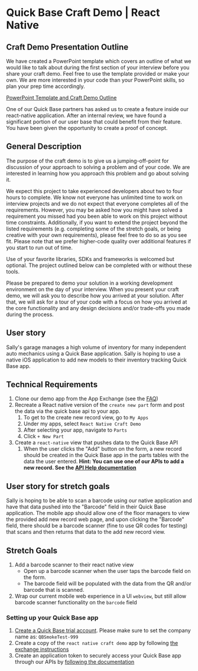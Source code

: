 # Quick Base Craft Demo | React Native

## Craft Demo Presentation Outline

We have created a PowerPoint template which covers an outline of what we would like to talk about during the first section of your interview before you share your craft demo. Feel free to use the template provided or make your own. We are more interested in your code than your PowerPoint skills, so plan your prep time accordingly.

[PowerPoint Template and Craft Demo Outline](https://github.com/QuickBase/interview-demos/blob/master/QuickBase_CraftDemo_PresentationTemplate.pptx)

One of our Quick Base partners has asked us to create a feature inside our react-native application. 
After an internal review, we have found a significant portion of our user base that could benefit from their feature. 
You have been given the opportunity to create a proof of concept. 

## General Description

The purpose of the craft demo is to give us a jumping-off-point for discussion of your approach to solving a problem and of your code. We are interested in learning how you approach this problem and go about solving it.

We expect this project to take experienced developers about two to four hours to complete. We know not everyone has unlimited time to work on interview projects and we do not expect that everyone completes all of the requirements. However, you may be asked how you might have solved a requirement you missed had you been able to work on this project without time constraints. Additionally, if you want to extend the project beyond the listed requirements (e.g. completing some of the stretch goals, or being creative with your own requirements), please feel free to do so as you see fit. Please note that we prefer higher-code quality over additional features if you start to run out of time.

Use of your favorite libraries, SDKs and frameworks is welcomed but optional. The project outlined below can be completed with or without these tools.

Please be prepared to demo your solution in a working development environment on the day of your interview. When you present your craft demo, we will ask you to describe how you arrived at your solution. After that, we will ask for a tour of your code with a focus on how you arrived at the core functionality and any design decisions and/or trade-offs you made during the process.

## User story
Sally's garage manages a high volume of inventory for many independent auto mechanics using a Quick Base application. 
Sally is hoping to use a native iOS application to add new models to their inventory tracking Quick Base app. 

## Technical Requirements

1. Clone our demo app from the App Exchange (see the [FAQ](#faq))
1. Recreate a React native version of the `create new part` form and post the data via the quick base api to your app.
    1. To get to the create new record view, go to `My Apps`
    1. Under my apps, select `React Native Craft Demo`
    1. After selecting your app, navigate to `Parts`
    1. Click `+ New Part` 
1. Create a `react-native` view that pushes data to the Quick Base API
    1. When the user clicks the "Add" button on the form, a new record should be created in the Quick Base app in the parts tables with the data the user entered. **Hint: You can use one of our APIs to add a new record. See the [API Help documentation](https://help.quickbase.com/api-guide/index.html#add_record.html%3FTocPath%3DQuick%2520Base%2520API%2520Call%2520Reference%7C_____6)** 

## User story for stretch goals
Sally is hoping to be able to scan a barcode using our native application and have that data pushed into the "Barcode" 
field in their Quick Base application. The mobile app should allow one of the floor managers to view the provided add 
new record web page, and upon clicking the "Barcode" field, there should be a barcode scanner (fine to use QR codes 
for testing) that scans and then returns that data to the add new record view.   

## Stretch Goals
1. Add a barcode scanner to their react native view
    * Open up a barcode scanner when the user taps the barcode field on the form. 
    * The barcode field will be populated with the data from the QR and/or barcode that is scanned.
1. Wrap our current mobile web experience in a UI `webview`, but still allow barcode scanner functionality on the `barcode` field
    
    
### Setting up your Quick Base app <a name="faq"/>
1. [Create a Quick Base trial account](https://www.quickbase.com/trial-register). Please make sure to set the company name as: `QBSmokeTest-999`
1. Create a copy of the `react native craft demo` app by following [the exchange instructions](https://help.quickbase.com/user-assistance/create_database_from_template.html)
1. Create an application token to securely access your Quick Base app through our APIs by [following the documentation](https://help.quickbase.com/user-assistance/app_tokens.html)